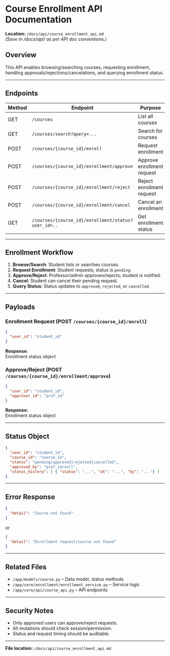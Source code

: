# Course Enrollment API Documentation

**Location:** `/docs/api/course_enrollment_api.md`  
*(Save in /docs/api/ as per API doc conventions.)*

## Overview

This API enables browsing/searching courses, requesting enrollment, handling approvals/rejections/cancelations, and querying enrollment status.

---

## Endpoints

| Method | Endpoint                                           | Purpose                     |
|--------|----------------------------------------------------|-----------------------------|
| GET    | `/courses`                                         | List all courses            |
| GET    | `/courses/search?query=...`                        | Search for courses          |
| POST   | `/courses/{course_id}/enroll`                      | Request enrollment          |
| POST   | `/courses/{course_id}/enrollment/approve`          | Approve enrollment request  |
| POST   | `/courses/{course_id}/enrollment/reject`           | Reject enrollment request   |
| POST   | `/courses/{course_id}/enrollment/cancel`           | Cancel an enrollment        |
| GET    | `/courses/{course_id}/enrollment/status?user_id=..`| Get enrollment status       |

---

## Enrollment Workflow

1. **Browse/Search**: Student lists or searches courses.
2. **Request Enrollment**: Student requests; status is `pending`.
3. **Approve/Reject**: Professor/admin approves/rejects; student is notified.
4. **Cancel**: Student can cancel their pending request.
5. **Query Status**: Status updates to `approved`, `rejected`, or `cancelled`.

---

## Payloads

### Enrollment Request (POST `/courses/{course_id}/enroll`)
```json
{
  "user_id": "student_id"
}
```
**Response**:  
Enrollment status object

### Approve/Reject (POST `/courses/{course_id}/enrollment/approve`)
```json
{
  "user_id": "student_id",
  "approver_id": "prof_id"
}
```
**Response:**  
Enrollment status object

---

## Status Object

```json
{
  "user_id": "student_id",
  "course_id": "course_id",
  "status": "pending|approved|rejected|cancelled",
  "approved_by": "prof_id/null",
  "status_history": [ { "status": "...", "at": "...", "by": "..."} ]
}
```

---

## Error Response

```json
{
  "detail": "Course not found"
}
```
or
```json
{
  "detail": "Enrollment request/course not found"
}
```

---

## Related Files

- `/app/models/course.py` – Data model, status methods
- `/app/core/enrollment/enrollment_service.py` – Service logic
- `/app/core/api/course_api.py` – API endpoints

---

## Security Notes

- Only approved users can approve/reject requests.
- All mutations should check session/permission.
- Status and request timing should be auditable.

---

**File location:** `/docs/api/course_enrollment_api.md`